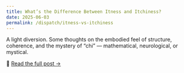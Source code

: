 ```yaml
---
title: What’s the Difference Between Itness and Itchiness?
date: 2025-06-03
permalink: /dispatch/itness-vs-itchiness
---
```


A light diversion. Some thoughts on the embodied feel of structure, coherence, and the mystery of “chi” — mathematical, neurological, or mystical.

🔗 [Read the full post →](/reverie/itchiness.html)
